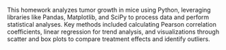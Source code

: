 This homework analyzes tumor growth in mice using Python, leveraging libraries like Pandas, Matplotlib, and SciPy to process data and perform statistical analyses. Key methods included calculating Pearson correlation coefficients, linear regression for trend analysis, and visualizations through scatter and box plots to compare treatment effects and identify outliers.
